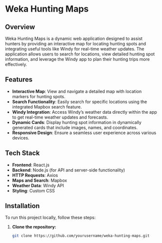 # Weka Hunting Maps



## Overview

Weka Hunting Maps is a dynamic web application designed to assist hunters by providing an interactive map for locating hunting spots and integrating useful tools like Windy for real-time weather updates. The application allows users to search for locations, view detailed hunting spot information, and leverage the Windy app to plan their hunting trips more effectively.

## Features

- **Interactive Map**: View and navigate a detailed map with location markers for hunting spots.
- **Search Functionality**: Easily search for specific locations using the integrated Mapbox search feature.
- **Windy Integration**: Access Windy’s weather data directly within the app to get real-time weather updates and forecasts.
- **Dynamic Cards**: Display hunting spot information in dynamically generated cards that include images, names, and coordinates.
- **Responsive Design**: Ensure a seamless user experience across various devices.

## Tech Stack

- **Frontend**: React.js
- **Backend**: Node.js (for API and server-side functionality)
- **HTTP Requests**: Axios
- **Maps and Search**: Mapbox
- **Weather Data**: Windy API
- **Styling**: Custom CSS

## Installation

To run this project locally, follow these steps:

1. **Clone the repository:**

   ```bash
   git clone https://github.com/yourusername/weka-hunting-maps.git
